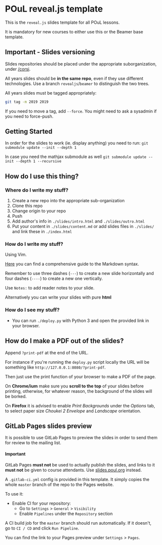 # POuL reveal.js template

This is the `reveal.js` slides template for all POuL lessons.

It is mandatory for new courses to either use this or the Beamer base template.

## Important - Slides versioning

Slides repositories should be placed under the appropriate suborganization, under
[/corsi](https://gitlab.poul.org/corsi).

All years slides should be **in the same repo**, even if they use different
technologies. Use a branch `revealjs`/`beamer` to distinguish the two trees.

All years slides must be tagged appropriately:

```bash
git tag -m 2019 2019
```

If you need to move a tag, add `--force`. You might need to ask a sysadmin if you
need to force-push.

## Getting Started

In order for the slides to work (ie. display anything) you need to run:
`git submodule update --init --depth 1`

In case you need the mathjax submodule as well
`git submodule update --init --depth 1 --recursive`

## How do I use this thing?

### Where do I write my stuff?

1. Create a new repo into the appropriate sub-organization
1. Clone this repo
1. Change origin to your repo
1. Push
1. Add author's info in `./slides/intro.html` and `./slides/outro.html`
1. Put your content in `./slides/content.md` or add slides files in `./slides/` and link these in `./index.html`

### How do I write my stuff?

Using Vim.

[Here][markdown-guide] you can find a comprehensive guide to the Markdown syntax.

Remember to use three dashes (`---`) to create a new slide horizontally and
four dashes (`----`) to create a new one vertically.

Use `Notes:` to add reader notes to your slide.

Alternatively you can write your slides with pure **html**

### How do I see my stuff?

- You can run `./deploy.py` with Python 3 and open the provided link in your browser.

## How do I make a PDF out of the slides?

Append `?print-pdf` at the end of the URL.

For instance if you're running the `deploy.py` script locally the URL will be
something like `http://127.0.0.1:8080/?print-pdf`.

Then just use the print function of your browser to make a PDF of the page.

On **Chrome/ium** make sure you **scroll to the top** of your slides before printing,
otherwise, for whatever reason, the background of the slides will be borked.

On **Firefox** it is advised to enable *Print Backgrounds* under the *Options* tab,
to select paper size *Choukei 2 Envelope* and *Landscape* orientation.

[download]: https://gitlab.poul.org/corsi/revealjs-poul/repository/archive.zip?ref=master
[markdown-guide]: https://github.com/adam-p/markdown-here/wiki/Markdown-Cheatsheet

## GitLab Pages slides preview

It is possible to use GitLab Pages to preview the slides in order to send them for review
to the mailing list.

#### Important
GitLab Pages **must not** be used to actually publish the slides, and links to it
**must not** be given to course attendants. Use [slides.poul.org](https://slides.poul.org)
instead.


A `.gitlab-ci.yml` config is provided in this template. It simply copies the whole
`master` branch of the repo to the Pages website.

To use it:

- Enable CI for your repository:
  - Go to `Settings` > `General` > `Visibility`
  - Enable `Pipelines` under the `Repository` section

A CI build job for the `master` branch should run automatically. If it doesn't, go to
`CI / CD` and click `Run Pipeline`.

You can find the link to your Pages preview under `Settings` > `Pages`.
